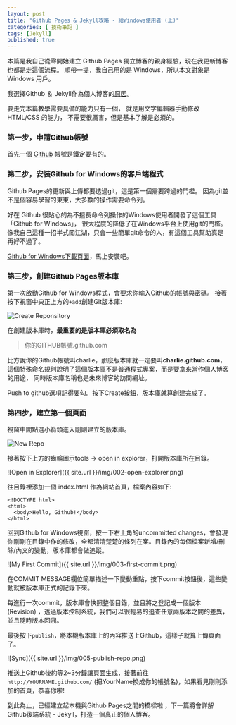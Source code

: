 ```yaml
---
layout: post
title: "Github Pages & Jekyll攻略 - 給Windows使用者 (上)"
categories: [ 技術筆記 ]
tags: [Jekyll]
published: true
---
```


本篇是我自己從零開始建立 Github Pages 獨立博客的親身經驗，現在我更新博客也都是走這個流程。
順帶一提，我自己用的是 Windows，所以本文對象是 Windows 用戶。

我選擇Github ＆ Jekyll作為個人博客的[原因](http://chchwy.github.com/2012/12/Blogging-Like-a-Hacker-Github-Pages.html)。

要走完本篇教學需要具備的能力只有一個，
就是用文字編輯器手動修改 HTML/CSS 的能力，
不需要很厲害，但是基本了解是必須的。

### 第一步，申請Github帳號 ###

首先一個 [Github](http://github.com/) 帳號是鐵定要有的。

### 第二步，安裝Github for Windows的客戶端程式 ###

Github Pages的更新與上傳都要透過git，這是第一個需要跨過的門檻。
因為git並不是個容易學習的東東，大多數的操作需要命令列。

好在 Github 很貼心的為不擅長命令列操作的Windows使用者開發了這個工具 「Github for Windows」， 很大程度的降低了在Windows平台上使用git的門檻。
像我自己這種一招半式闖江湖，只會一些簡單git命令的人，有這個工具幫助真是再好不過了。

[Github for Windows下載頁面](http://windows.github.com/)，馬上安裝吧。

### 第三步，創建Github Pages版本庫 ####

第一次啟動Github for Windows程式，會要求你輸入Github的帳號與密碼。
接著按下視窗中央正上方的`+add`創建Git版本庫:

![Create Reponsitory]({{site.url}}/img/001-create-repo.png)

在創建版本庫時，**最重要的是版本庫必須取名為**

> 你的GITHUB帳號.github.com

比方說你的Github帳號叫charlie，那麼版本庫就一定要叫**charlie.github.com**，
這個特殊命名規則說明了這個版本庫不是普通程式專案，而是要拿來當作個人博客的用途，
同時版本庫名稱也是未來博客的訪問網址。

Push to github選項記得要勾。按下Create按鈕，版本庫就算創建完成了。


### 第四步，建立第一個頁面 ####

視窗中間點選小箭頭進入剛剛建立的版本庫。

![New Repo]({{site.url}}/img/004-new-repo.png)

接著按下上方的齒輪圖示tools -> open in explorer，打開版本庫所在目錄。

![Open in Explorer]({{ site.url }}/img/002-open-explorer.png)

往目錄裡添加一個 index.html 作為網站首頁，檔案內容如下:

~~~
<!DOCTYPE html>
<html>
  <body>Hello, Github!</body>
</html>
~~~

回到Github for Windows視窗，按一下右上角的uncommitted changes，會發現你剛剛在目錄中作的修改，全都清清楚楚的條列在案。目錄內的每個檔案新增/刪除/內文的變動，版本庫都會做追蹤。

![My First Commit]({{ site.url }}/img/003-first-commit.png)

在COMMIT MESSAGE欄位簡單描述一下變動重點，按下commit按鈕後，這些變動就被版本庫正式的記錄下來。

每進行一次commit，版本庫會快照整個目錄，並且將之登記成一個版本(Revision)
，透過版本控制系統，我們可以很輕易的追查任意兩版本之間的差異，並且隨時版本回溯。

最後按下`publish`，將本機版本庫上的內容推送上Github，這樣子就算上傳頁面了。

![Sync]({{ site.url }}/img/005-publish-repo.png)

推送上Github後約等2~3分鐘讓頁面生成，接著前往 `http://YOURNAME.github.com/` (把YourName換成你的帳號名)，如果看見剛剛添加的首頁，恭喜你啦!

到此為止，已經建立起本機與Github Pages之間的橋樑啦
，下一篇將會詳解Github後端系統 - Jekyll，打造一個真正的個人博客。

